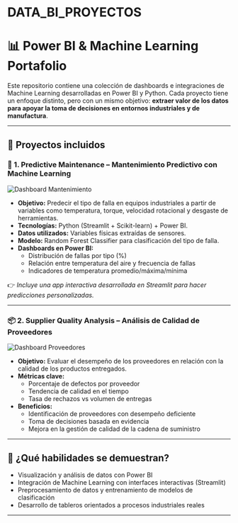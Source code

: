# DATA_BI_PROYECTOS

# 📊 Power BI & Machine Learning Portafolio

Este repositorio contiene una colección de dashboards e integraciones de Machine Learning desarrolladas en Power BI y Python. Cada proyecto tiene un enfoque distinto, pero con un mismo objetivo: **extraer valor de los datos para apoyar la toma de decisiones en entornos industriales y de manufactura**.

---

## 📁 Proyectos incluidos

### 🔧 1. Predictive Maintenance – Mantenimiento Predictivo con Machine Learning

![Dashboard Mantenimiento](imagenes/dashboard_mantenimiento.png)

- **Objetivo:** Predecir el tipo de falla en equipos industriales a partir de variables como temperatura, torque, velocidad rotacional y desgaste de herramientas.
- **Tecnologías:** Python (Streamlit + Scikit-learn) + Power BI.
- **Datos utilizados:** Variables físicas extraídas de sensores.
- **Modelo:** Random Forest Classifier para clasificación del tipo de falla.
- **Dashboards en Power BI:**
  - Distribución de fallas por tipo (%)
  - Relación entre temperatura del aire y frecuencia de fallas
  - Indicadores de temperatura promedio/máxima/mínima

👉 *Incluye una app interactiva desarrollada en Streamlit para hacer predicciones personalizadas.*

---

### 📦 2. Supplier Quality Analysis – Análisis de Calidad de Proveedores

![Dashboard Proveedores](imagenes/dashboard_proveedores.png)

- **Objetivo:** Evaluar el desempeño de los proveedores en relación con la calidad de los productos entregados.
- **Métricas clave:**
  - Porcentaje de defectos por proveedor
  - Tendencia de calidad en el tiempo
  - Tasa de rechazos vs volumen de entregas
- **Beneficios:**
  - Identificación de proveedores con desempeño deficiente
  - Toma de decisiones basada en evidencia
  - Mejora en la gestión de calidad de la cadena de suministro

---

## 🧠 ¿Qué habilidades se demuestran?

- Visualización y análisis de datos con Power BI
- Integración de Machine Learning con interfaces interactivas (Streamlit)
- Preprocesamiento de datos y entrenamiento de modelos de clasificación
- Desarrollo de tableros orientados a procesos industriales reales

---



